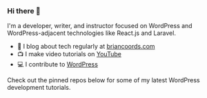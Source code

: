 ### Hi there 👋

I'm a developer, writer, and instructor focused on WordPress and WordPress-adjacent technologies like React.js and Laravel. 

- 💬 I blog about tech regularly at [briancoords.com](https://www.briancoords.com)
- 📺 I make video tutorials on [YouTube](https://www.youtube.com/c/BrianCoords)
- 💻 I contribute to [WordPress](https://profiles.wordpress.org/bacoords)

Check out the pinned repos below for some of my latest WordPress development tutorials.

<!--
**bacoords/bacoords** is a ✨ _special_ ✨ repository because its `README.md` (this file) appears on your GitHub profile.

Here are some ideas to get you started:

- 🔭 I’m currently working on ...
- 🌱 I’m currently learning ...
- 👯 I’m looking to collaborate on ...
- 🤔 I’m looking for help with ...
- 💬 Ask me about ...
- 📫 How to reach me: ...
- 😄 Pronouns: ...
- ⚡ Fun fact: ...
-->
